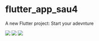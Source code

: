 # flutter_app_sau4

A new Flutter project: Start your adevnture



<img src="https://user-images.githubusercontent.com/89622168/135609015-5c12569d-23f0-4875-8e9f-17a1069c93d4.jpg" wigth="250">

<img src ="https://user-images.githubusercontent.com/89622168/135609178-377df1c5-e4db-4a4a-9e05-685fae34ca30.jpg" wigth="250">

<img src="https://user-images.githubusercontent.com/89622168/135609232-4d74e8f4-f773-41c3-933c-7f6c398f4a75.jpg" wigth="250">
